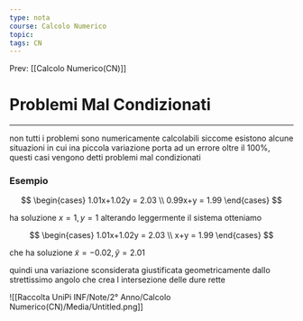 ```yaml
---
type: nota
course: Calcolo Numerico
topic: 
tags: CN
---
```


Prev: [[Calcolo Numerico(CN)]]

# Problemi Mal Condizionati
---
non tutti i problemi sono numericamente calcolabili siccome esistono alcune situazioni in cui ina piccola variazione porta ad un errore oltre il 100%, questi casi vengono detti problemi mal condizionati

### Esempio

$$
\begin{cases}
1.01x+1.02y = 2.03 \\
0.99x+y = 1.99
\end{cases}
$$

ha soluzione $x=1,y=1$ alterando leggermente il sistema otteniamo

$$
\begin{cases}
1.01x+1.02y = 2.03 \\
x+y = 1.99
\end{cases}
$$

che ha soluzione $\tilde{x} = -0.02 ,\tilde{y} = 2.01$

quindi una variazione sconsiderata giustificata geometricamente dallo strettissimo angolo che crea l intersezione delle dure rette

![[Raccolta UniPi INF/Note/2° Anno/Calcolo Numerico(CN)/Media/Untitled.png]]
